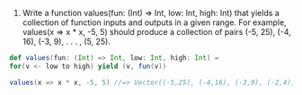 1. Write a function values(fun: (Int) => Int, low: Int, high: Int) that yields a collection of function inputs and outputs in a given range. For example, values(x => x * x, -5, 5) should produce a collection of pairs (-5, 25), (-4, 16), (-3, 9), . . . , (5, 25).

```scala
def values(fun: (Int) => Int, low: Int, high: Int) =
for(v <- low to high) yield (v, fun(v))

values(x => x * x, -5, 5) //=> Vector((-5,25), (-4,16), (-3,9), (-2,4), (-1,1), (0,0), (1,1), (2,4), (3,9), (4,16), (5,25))
```
